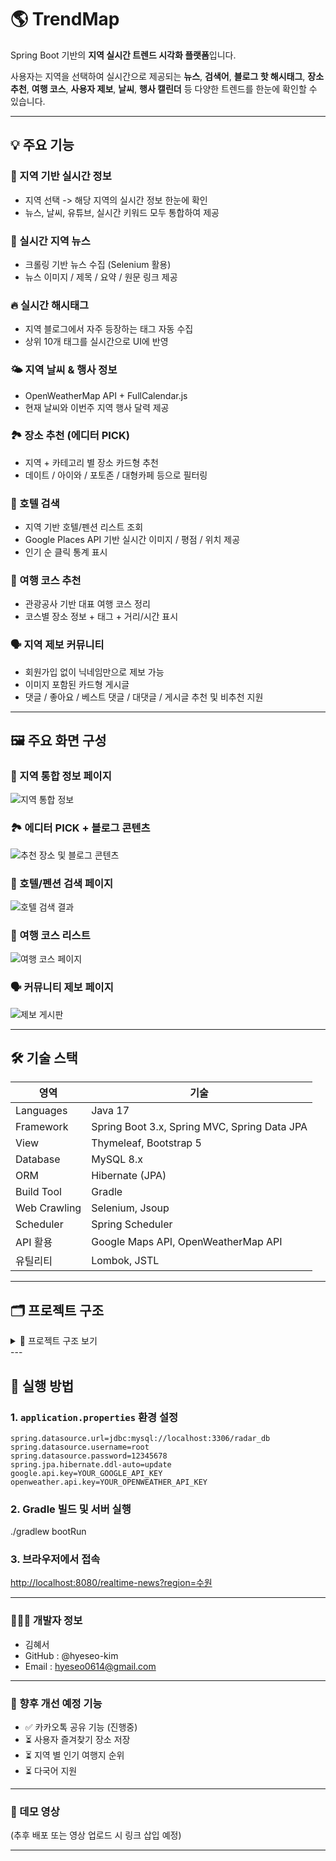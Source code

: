 # 🌎 TrendMap

Spring Boot 기반의 **지역 실시간 트렌드 시각화 플랫폼**입니다.

사용자는 지역을 선택하여 실시간으로 제공되는 **뉴스**, **검색어**, **블로그 핫 해시태그**, **장소 추천**, **여행 코스**, **사용자 제보**, **날씨**, **행사 캘린더** 등 다양한 트렌드를 한눈에 확인할 수 있습니다.

---

## 💡 주요 기능

### 📍 지역 기반 실시간 정보

- 지역 선택 -> 해당 지역의 실시간 정보 한눈에 확인
- 뉴스, 날씨, 유튜브, 실시간 키워드 모두 통합하여 제공

### 📰 실시간 지역 뉴스

- 크롤링 기반 뉴스 수집 (Selenium 활용)
- 뉴스 이미지 / 제목 / 요약 / 원문 링크 제공

### 🔥 실시간 해시태그

- 지역 블로그에서 자주 등장하는 태그 자동 수집
- 상위 10개 태그를 실시간으로 UI에 반영

### 🌤️ 지역 날씨 & 행사 정보

- OpenWeatherMap API + FullCalendar.js
- 현재 날씨와 이번주 지역 행사 달력 제공

### 🏞️ 장소 추천 (에디터 PICK)
- 지역 + 카테고리 별 장소 카드형 추천
- 데이트 / 아이와 / 포토존 / 대형카페 등으로 필터링

### 🏨 호텔 검색

- 지역 기반 호텔/펜션 리스트 조회
- Google Places API 기반 실시간 이미지 / 평점 / 위치 제공
- 인기 순 클릭 통계 표시

### 🧭 여행 코스 추천
- 관광공사 기반 대표 여행 코스 정리
- 코스별 장소 정보 + 태그 + 거리/시간 표시

### 🗣️ 지역 제보 커뮤니티
- 회원가입 없이 닉네임만으로 제보 가능
- 이미지 포함된 카드형 게시글
- 댓글 / 좋아요 / 베스트 댓글 / 대댓글 / 게시글 추천 및 비추천 지원

---

## 🖼️ 주요 화면 구성

### 🎯 지역 통합 정보 페이지
![지역 통합 정보](/docs/images/overview.png)

### 🏞️ 에디터 PICK + 블로그 콘텐츠
![추천 장소 및 블로그 콘텐츠](/docs/images/pick_and_content.png)

### 🏨 호텔/펜션 검색 페이지
![호텔 검색 결과](/docs/images/hotel_search.png)

### 🧭 여행 코스 리스트
![여행 코스 페이지](/docs/images/course_list.png)

### 🗣️ 커뮤니티 제보 페이지
![제보 게시판](/docs/images/community.png)

---

## 🛠️ 기술 스택
|           영역           |                             기술                             |
|-------------------------|-------------------------------------------------------------|
|        Languages        |     Java 17                                                 |
|        Framework        |     Spring Boot 3.x, Spring MVC, Spring Data JPA            |
|          View           |     Thymeleaf, Bootstrap 5                                  |
|        Database         |     MySQL 8.x                                               |
|          ORM            |     Hibernate (JPA)                                         |
|        Build Tool       |     Gradle                                                  |
|       Web Crawling      |     Selenium, Jsoup                                         |
|        Scheduler        |     Spring Scheduler                                        |
|         API 활용         |     Google Maps API, OpenWeatherMap API                     |
|         유틸리티          |     Lombok, JSTL                                            |

---

## 🗂️ 프로젝트 구조

<details>
<summary>📁 프로젝트 구조 보기</summary>
````text
src/
├── main/
│   ├── java/
│   │   └── com.realtimeradar/
│   │       ├── config/
│   │       │   └── WebConfig.java
│   │       ├── controller/
│   │       │   ├── CommentController.java
│   │       │   ├── CourseController.java
│   │       │   ├── HashtagController.java
│   │       │   ├── HomeController.java
│   │       │   ├── HotelController.java
│   │       │   ├── NewsController.java
│   │       │   ├── PlaceController.java
│   │       │   ├── ReportController.java
│   │       │   ├── TravelContentController.java
│   │       │   └── TrendController.java
│   │       ├── crawler/
│   │       │   └── HashtagCrawler.java
│   │       ├── dto/
│   │       │   ├── CommentDTO.java
│   │       │   ├── CourseDTO.java
│   │       │   ├── EventDTO.java
│   │       │   ├── HotelDTO.java
│   │       │   ├── NewsApiResponse.java
│   │       │   ├── NewsDTO.java
│   │       │   ├── PlaceDTO.java
│   │       │   ├── ReportDTO.java
│   │       │   └── TrendKeywordDTO.java
│   │       ├── entity/
│   │       │   ├── Comment.java
│   │       │   ├── Course.java
│   │       │   ├── CourseLocation.java
│   │       │   ├── Hashtag.java
│   │       │   ├── HotelClick.java
│   │       │   ├── Keyword.java
│   │       │   ├── News.java
│   │       │   ├── Place.java
│   │       │   ├── RegionKeywordCount.java
│   │       │   ├── Report.java
│   │       │   ├── TravelCategory.java
│   │       │   └── TrendingKeyword.java
│   │       ├── repository/
│   │       │   ├── CommentRepository.java
│   │       │   ├── CourseLocationRepository.java
│   │       │   ├── CourseRepository.java
│   │       │   ├── HashtagRepository.java
│   │       │   ├── HotelClickRepository.java
│   │       │   ├── KeywordRepository.java
│   │       │   ├── NewsRepository.java
│   │       │   ├── PlaceRepository.java
│   │       │   ├── ReportRepository.java
│   │       │   ├── TravelCategoryRepository.java
│   │       │   └── TrendRepository.java
│   │       ├── service/
│   │       │   ├── BlogHashtagService.java
│   │       │   ├── CommentService.java
│   │       │   ├── CommentServiceImpl.java
│   │       │   ├── CourseService.java
│   │       │   ├── CourseServiceImpl.java
│   │       │   ├── EventService.java
│   │       │   ├── FileUploadService.java
│   │       │   ├── HashtagService.java
│   │       │   ├── HotelSearchService.java
│   │       │   ├── KeywordService.java
│   │       │   ├── NewsService.java
│   │       │   ├── PlaceService.java
│   │       │   ├── PlaceServiceImpl.java
│   │       │   ├── ReportService.java
│   │       │   ├── ReportServiceImpl.java
│   │       │   ├── TravelCategoryService.java
│   │       │   ├── WeatherService.java
│   │       │   └── YoutubeSearchService.java
│   │       └── RadarApplication.java
│
├── resources/
│   ├── static/
│   │   ├── css/
│   │   │   └── main.css
│   │   ├── js/
│   │   │   └── place-filter.js
│   │   └── images/
│   ├── templates/
│   │   ├── course/
│   │   │   ├── course-detail.html
│   │   │   └── course-list.html
│   │   ├── error/
│   │   │   └── 404.html
│   │   ├── fragments/
│   │   │   └── header.html
│   │   ├── report/
│   │   │   ├── report-detail.html
│   │   │   ├── report-list.html
│   │   │   └── report-write.html
│   │   ├── home.html
│   │   ├── hotel-search.html
│   │   ├── travel-content.html
│   │   └── trending.html
│   └── application.properties
│
└── test/
    └── java/
        └── com.realtimeradar/
            └── (Test Classes)   
```

</details>
---

## 🔧 실행 방법

### 1. `application.properties` 환경 설정
```properties
spring.datasource.url=jdbc:mysql://localhost:3306/radar_db
spring.datasource.username=root
spring.datasource.password=12345678
spring.jpa.hibernate.ddl-auto=update
google.api.key=YOUR_GOOGLE_API_KEY
openweather.api.key=YOUR_OPENWEATHER_API_KEY
```

### 2. Gradle 빌드 및 서버 실행
./gradlew bootRun

### 3. 브라우저에서 접속
[http://localhost:8080/realtime-news?region=수원](http://localhost:8080/realtime-news?region=수원)

---

### 👩🏻‍💻 개발자 정보
* 김혜서
* GitHub : @hyeseo-kim
* Email : hyeseo0614@gmail.com

---

### 🚀 향후 개선 예정 기능

- ✅ 카카오톡 공유 기능 (진행중)
- ⏳ 사용자 즐겨찾기 장소 저장
- ⏳ 지역 별 인기 여행지 순위
- ⏳ 다국어 지원

---

### 🎥 데모 영상
(추후 배포 또는 영상 업로드 시 링크 삽입 예정)

---


